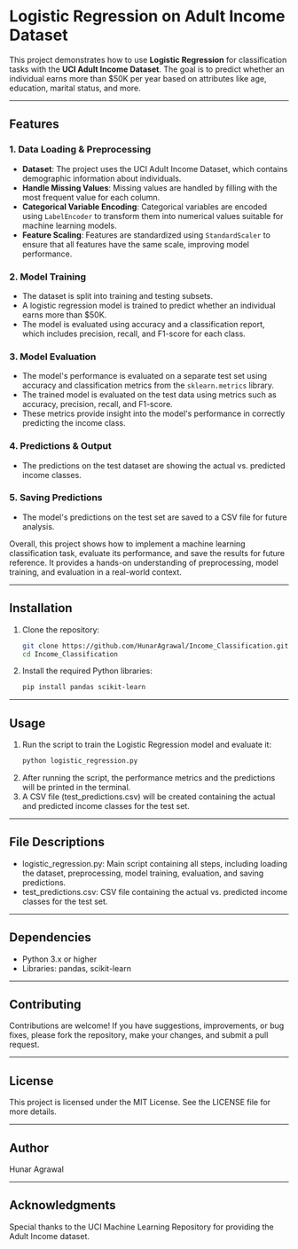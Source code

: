 # Logistic Regression on Adult Income Dataset

This project demonstrates how to use **Logistic Regression** for classification tasks with the **UCI Adult Income Dataset**. The goal is to predict whether an individual earns more than $50K per year based on attributes like age, education, marital status, and more.

---

## Features

### 1. **Data Loading & Preprocessing**
- **Dataset**: The project uses the UCI Adult Income Dataset, which contains demographic information about individuals.
- **Handle Missing Values**: Missing values are handled by filling with the most frequent value for each column.
- **Categorical Variable Encoding**: Categorical variables are encoded using `LabelEncoder` to transform them into numerical values suitable for machine learning models.
- **Feature Scaling**: Features are standardized using `StandardScaler` to ensure that all features have the same scale, improving model performance.

### 2. **Model Training**
- The dataset is split into training and testing subsets.
- A logistic regression model is trained to predict whether an individual earns more than $50K.
- The model is evaluated using accuracy and a classification report, which includes precision, recall, and F1-score for each class.

### 3. **Model Evaluation**
- The model's performance is evaluated on a separate test set using accuracy and classification metrics from the `sklearn.metrics` library.
- The trained model is evaluated on the test data using metrics such as accuracy, precision, recall, and F1-score.
- These metrics provide insight into the model's performance in correctly predicting the income class.

### 4. Predictions & Output
- The predictions on the test dataset are showing the actual vs. predicted income classes.

### 5. **Saving Predictions**
- The model's predictions on the test set are saved to a CSV file for future analysis.


Overall, this project shows how to implement a machine learning classification task, evaluate its performance, and save the results for future reference. It provides a hands-on understanding of preprocessing, model training, and evaluation in a real-world context.

---

## Installation

1. Clone the repository:

   ```bash
   git clone https://github.com/HunarAgrawal/Income_Classification.git
   cd Income_Classification

2. Install the required Python libraries:
   ```bash
   pip install pandas scikit-learn

---

## Usage

1. Run the script to train the Logistic Regression model and evaluate it:
   ```bash
   python logistic_regression.py

2. After running the script, the performance metrics and the predictions will be printed in the terminal.
3. A CSV file (test_predictions.csv) will be created containing the actual and predicted income classes for the test set.

---

## File Descriptions

- logistic_regression.py: Main script containing all steps, including loading the dataset, preprocessing, model training, evaluation, and saving predictions.
- test_predictions.csv: CSV file containing the actual vs. predicted income classes for the test set.

---

## Dependencies

- Python 3.x or higher
- Libraries: pandas, scikit-learn

---

## Contributing

Contributions are welcome! If you have suggestions, improvements, or bug fixes, please fork the repository, make your changes, and submit a pull request.

---

## License

This project is licensed under the MIT License. See the LICENSE file for more details.

---

## Author

Hunar Agrawal

---

## Acknowledgments

Special thanks to the UCI Machine Learning Repository for providing the Adult Income dataset.
